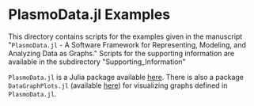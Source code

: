 # PlasmoData.jl Examples

This directory contains scripts for the examples given in the manuscript "`PlasmoData.jl` - A Software Framework for Representing, Modeling, and Analyzing Data as Graphs." Scripts for the supporting information are available in the subdirectory "Supporting_Information"

`PlasmoData.jl` is a Julia package available [here](https://github.com/zavalab/PlasmoData.jl). There is also a package `DataGraphPlots.jl` (available [here](https://github.com/zavalab/DataGraphPlots.jl)) for visualizing graphs defined in `PlasmoData.jl`. 